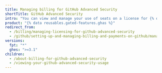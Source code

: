 ```yaml
---
title: Managing billing for GitHub Advanced Security
shortTitle: GitHub Advanced Security
intro: "You can view and manage your use of seats on a license for {% data variables.product.prodname_advanced_security %}."
product: "{% data reusables.gated-features.ghas %}"
redirect_from:
  - /billing/managing-licensing-for-github-advanced-security
  - /github/setting-up-and-managing-billing-and-payments-on-github/managing-licensing-for-github-advanced-security
versions:
  fpt: "*"
  ghes: ">=3.1"
children:
  - /about-billing-for-github-advanced-security
  - /viewing-your-github-advanced-security-usage
---
```

